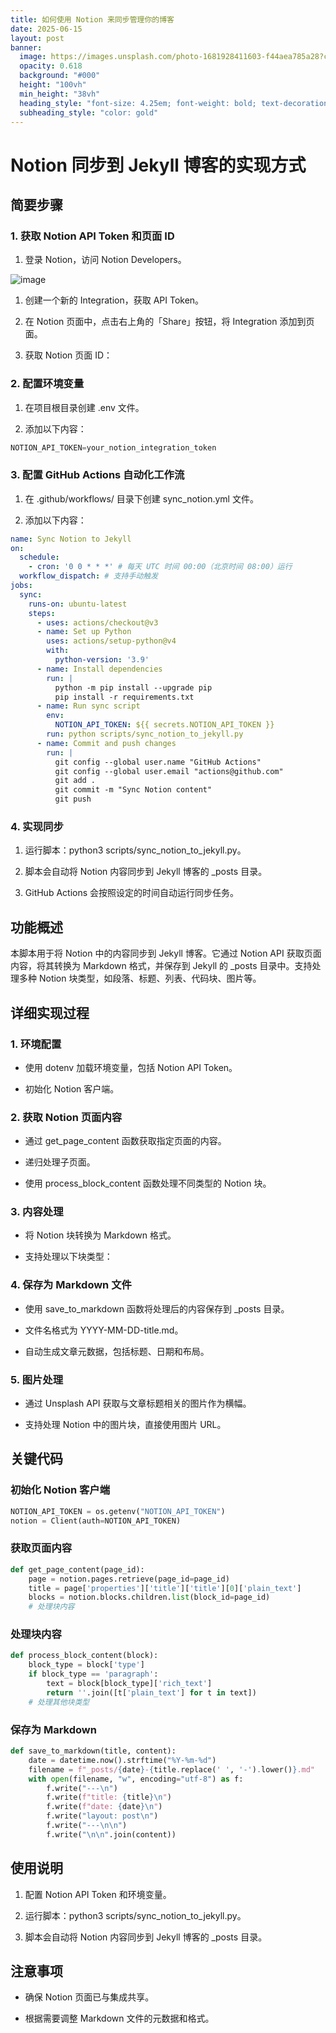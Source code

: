 ```yaml
---
title: 如何使用 Notion 来同步管理你的博客
date: 2025-06-15
layout: post
banner:
  image: https://images.unsplash.com/photo-1681928411603-f44aea785a28?crop=entropy&cs=tinysrgb&fit=max&fm=jpg&ixid=M3w2OTIwMzJ8MHwxfHJhbmRvbXx8fHx8fHx8fDE3NDk5NzU5Mzl8&ixlib=rb-4.1.0&q=80&w=1080
  opacity: 0.618
  background: "#000"
  height: "100vh"
  min_height: "38vh"
  heading_style: "font-size: 4.25em; font-weight: bold; text-decoration: underline"
  subheading_style: "color: gold"
---
```


# Notion 同步到 Jekyll 博客的实现方式

## 简要步骤

### 1. 获取 Notion API Token 和页面 ID

1. 登录 Notion，访问 Notion Developers。

![image](https://prod-files-secure.s3.us-west-2.amazonaws.com/a7a0cc5a-89b9-4cda-8686-1fba0ca52f40/d19c1afe-dea5-4312-9333-786b0ba83054/image.png?X-Amz-Algorithm=AWS4-HMAC-SHA256&X-Amz-Content-Sha256=UNSIGNED-PAYLOAD&X-Amz-Credential=ASIAZI2LB466VLFDEN7H%2F20250615%2Fus-west-2%2Fs3%2Faws4_request&X-Amz-Date=20250615T082539Z&X-Amz-Expires=3600&X-Amz-Security-Token=IQoJb3JpZ2luX2VjEFkaCXVzLXdlc3QtMiJIMEYCIQDee4bEjiUUyVO2XksxqKwxYcLwrhPQClZaJWzauL%2FppAIhAKdcLOJvU%2BZJT7xdmRTMJAfYpCyCV0R0chwYq80lIGzSKv8DCEEQABoMNjM3NDIzMTgzODA1IgxaDK9WXcIWrDHqzScq3AMNa%2BbOO1sq%2BklMbbhEvnOQLzcENiaBLW17PhYCmmBnWZqLrrORtPrFfxNNyQvLXZ83FwcU23Lw8Uj9z4AikDOrtmb%2B8Dr6QOEQjsjeoGyA1HdDwyPsmrRWwKK8mdv3RJ3hyQBTaKXJHlHTDcokOF4C5RHpdjVEBk%2BO%2FbzA9jRwFk3sociHUAa39%2B743UhNTl3BMOfik%2FsSypDpVSHjKcrYK3LP9vunlbi1jtV1KnvV18hgw4%2BK8qNTb2bSs7wRsM35W4UY79cfsuEGeR23LPQMvgmg0kB%2BzfmqTfT4QfoG7pnAzJIQ7l2CvA3wVrKNpAnoig1ZeXNhkjvKXwf4Rv33%2BjTNyGTTN69mJ1hipGAYcAp%2Ba5VCplMzsEdkAHGuySlPhkgYKXH1hY0HD10sLYxmRf2t3mMeqS94Lgpi8Vzz6ROKradbQoBIJIv%2BHZTaUALsBLXQviDv0yKsWjNGBFhjCcTNXv2Oboln9dbjTpz4%2FUWc7dRw4IlZZBgkr6IvRKJ3r%2Fw%2Fj0N6gkb7LATn4I8FED4tQeHEkHTJ7331eUGluxd3rQqSfCYlJLbb%2Bf65%2BLPslBTgS5TDcA8tkTgeK5jqusR90c4kdY%2BoTTc7E5qf4hYy1RRoVGHxfjp4DjCjhbrCBjqkARQrQee8oHIGSXHb%2F%2FIfHr79dznvYR89%2BLoTDPek2YvM2leOJvDLhAIE4yrdks%2Bc%2FNdJvaJI18mLX%2BhiPk1gcQX5NrDx1F6OPzEZMRSwdQXuvza26fRjnk94RKhoPdvOt3ljpqDGDF1QSQ4IRWFWuaoe8fIv791TDh9JscJhj067%2Bg%2BNKgoKxlDFumGuI9mnxlaPwKho4qgRR%2BnSS3HTKYLRlF6R&X-Amz-Signature=8eddcf4e8b70e043e35ceec5501cf522c7f13d5c28eff5f9916592dd45cce70b&X-Amz-SignedHeaders=host&x-amz-checksum-mode=ENABLED&x-id=GetObject)

1. 创建一个新的 Integration，获取 API Token。

1. 在 Notion 页面中，点击右上角的「Share」按钮，将 Integration 添加到页面。

1. 获取 Notion 页面 ID：


### 2. 配置环境变量

1. 在项目根目录创建 .env 文件。

1. 添加以下内容：

```javascript
NOTION_API_TOKEN=your_notion_integration_token
```

### 3. 配置 GitHub Actions 自动化工作流

1. 在 .github/workflows/ 目录下创建 sync_notion.yml 文件。

1. 添加以下内容：

```yaml
name: Sync Notion to Jekyll
on:
  schedule:
    - cron: '0 0 * * *' # 每天 UTC 时间 00:00（北京时间 08:00）运行
  workflow_dispatch: # 支持手动触发
jobs:
  sync:
    runs-on: ubuntu-latest
    steps:
      - uses: actions/checkout@v3
      - name: Set up Python
        uses: actions/setup-python@v4
        with:
          python-version: '3.9'
      - name: Install dependencies
        run: |
          python -m pip install --upgrade pip
          pip install -r requirements.txt
      - name: Run sync script
        env:
          NOTION_API_TOKEN: ${{ secrets.NOTION_API_TOKEN }}
        run: python scripts/sync_notion_to_jekyll.py
      - name: Commit and push changes
        run: |
          git config --global user.name "GitHub Actions"
          git config --global user.email "actions@github.com"
          git add .
          git commit -m "Sync Notion content"
          git push
```

### 4. 实现同步

1. 运行脚本：python3 scripts/sync_notion_to_jekyll.py。

1. 脚本会自动将 Notion 内容同步到 Jekyll 博客的 _posts 目录。

1. GitHub Actions 会按照设定的时间自动运行同步任务。

## 功能概述

本脚本用于将 Notion 中的内容同步到 Jekyll 博客。它通过 Notion API 获取页面内容，将其转换为 Markdown 格式，并保存到 Jekyll 的 _posts 目录中。支持处理多种 Notion 块类型，如段落、标题、列表、代码块、图片等。

## 详细实现过程

### 1. 环境配置

- 使用 dotenv 加载环境变量，包括 Notion API Token。

- 初始化 Notion 客户端。

### 2. 获取 Notion 页面内容

- 通过 get_page_content 函数获取指定页面的内容。

- 递归处理子页面。

- 使用 process_block_content 函数处理不同类型的 Notion 块。

### 3. 内容处理

- 将 Notion 块转换为 Markdown 格式。

- 支持处理以下块类型：


### 4. 保存为 Markdown 文件

- 使用 save_to_markdown 函数将处理后的内容保存到 _posts 目录。

- 文件名格式为 YYYY-MM-DD-title.md。

- 自动生成文章元数据，包括标题、日期和布局。

### 5. 图片处理

- 通过 Unsplash API 获取与文章标题相关的图片作为横幅。

- 支持处理 Notion 中的图片块，直接使用图片 URL。

## 关键代码

### 初始化 Notion 客户端

```python
NOTION_API_TOKEN = os.getenv("NOTION_API_TOKEN")
notion = Client(auth=NOTION_API_TOKEN)
```

### 获取页面内容

```python
def get_page_content(page_id):
    page = notion.pages.retrieve(page_id=page_id)
    title = page['properties']['title']['title'][0]['plain_text']
    blocks = notion.blocks.children.list(block_id=page_id)
    # 处理块内容
```

### 处理块内容

```python
def process_block_content(block):
    block_type = block['type']
    if block_type == 'paragraph':
        text = block[block_type]['rich_text']
        return ''.join([t['plain_text'] for t in text])
    # 处理其他块类型
```

### 保存为 Markdown

```python
def save_to_markdown(title, content):
    date = datetime.now().strftime("%Y-%m-%d")
    filename = f"_posts/{date}-{title.replace(' ', '-').lower()}.md"
    with open(filename, "w", encoding="utf-8") as f:
        f.write("---\n")
        f.write(f"title: {title}\n")
        f.write(f"date: {date}\n")
        f.write("layout: post\n")
        f.write("---\n\n")
        f.write("\n\n".join(content))
```

## 使用说明

1. 配置 Notion API Token 和环境变量。

1. 运行脚本：python3 scripts/sync_notion_to_jekyll.py。

1. 脚本会自动将 Notion 内容同步到 Jekyll 博客的 _posts 目录。

## 注意事项

- 确保 Notion 页面已与集成共享。

- 根据需要调整 Markdown 文件的元数据和格式。